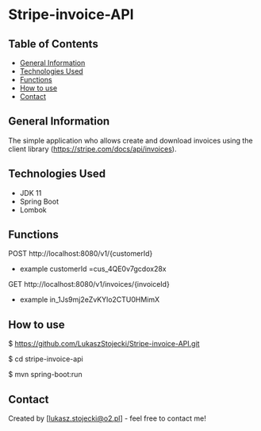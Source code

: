 # Stripe-invoice-API

## Table of Contents
* [General Information](#general-information)
* [Technologies Used](#technologies-used)
* [Functions](#functions)
* [How to use](#how-to-use)
* [Contact](#contact)

## General Information

The simple application who allows create and download invoices using the client library (https://stripe.com/docs/api/invoices). 

## Technologies Used
- JDK 11
- Spring Boot
- Lombok

## Functions

POST http://localhost:8080/v1/{customerId}

- example  customerId =cus_4QE0v7gcdox28x 

GET http://localhost:8080/v1/invoices/{invoiceId} 

- example in_1Js9mj2eZvKYlo2CTU0HMimX

## How to use
$ https://github.com/LukaszStojecki/Stripe-invoice-API.git

$ cd stripe-invoice-api

$ mvn spring-boot:run

## Contact
Created by [lukasz.stojecki@o2.pl] - feel free to contact me!

